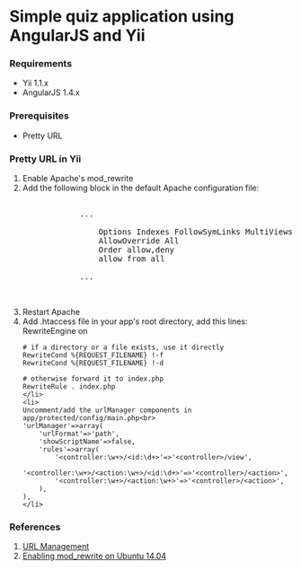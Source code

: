 <h1>Simple quiz application using AngularJS and Yii</h1>

<h3>Requirements</h3>
<ul>
	<li>Yii 1.1.x</li>
	<li>AngularJS 1.4.x</li>
</ul>

<h3>Prerequisites</h3>
<ul>
	<li>Pretty URL</li>
</ul>

<h3>Pretty URL in Yii</h3>
<ol>
	<li>Enable Apache's mod_rewrite
	<li>
	Add the following block in the default Apache configuration file:</br>
	<pre>
		<VirtualHost *:80>
			...
			<Directory /var/www/html>
				Options Indexes FollowSymLinks MultiViews
				AllowOverride All
				Order allow,deny
				allow from all
			</Directory>
			...
		</VirtualHost>
	</pre>
	</li>
	<li>Restart Apache</li>
	<li>
	Add .htaccess file in your app's root directory, add this lines:<br>
	RewriteEngine on

	# if a directory or a file exists, use it directly
	RewriteCond %{REQUEST_FILENAME} !-f
	RewriteCond %{REQUEST_FILENAME} !-d

	# otherwise forward it to index.php
	RewriteRule . index.php
	</li>
	<li>
	Uncomment/add the urlManager components in app/protected/config/main.php<br>
	'urlManager'=>array(
		'urlFormat'=>'path',
		'showScriptName'=>false,
		'rules'=>array(
			'<controller:\w+>/<id:\d+>'=>'<controller>/view',
			'<controller:\w+>/<action:\w+>/<id:\d+>'=>'<controller>/<action>',
			'<controller:\w+>/<action:\w+>'=>'<controller>/<action>',
		),
	),
	</li>
</ol>

<h3>References</h3>
<ol>
<li><a href="http://www.yiiframework.com/doc/guide/1.1/en/topics.url">URL Management</a></li>
<li><a href="https://www.digitalocean.com/community/tutorials/how-to-set-up-mod_rewrite-for-apache-on-ubuntu-14-04">Enabling mod_rewrite on Ubuntu 14.04</a></li>
</ol>